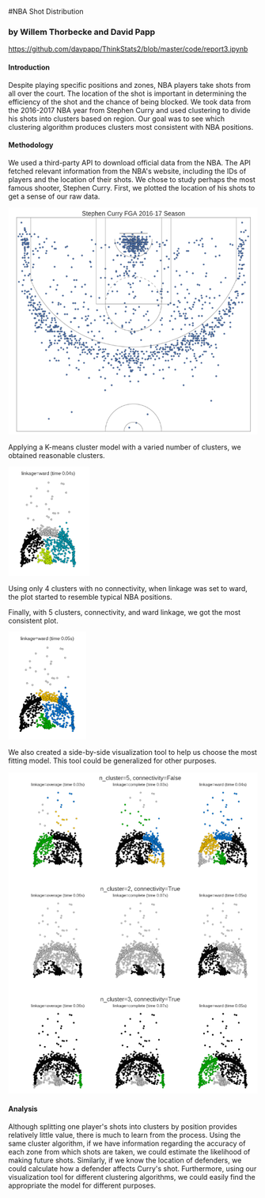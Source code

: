 #NBA Shot Distribution
### by Willem Thorbecke and David Papp

https://github.com/davpapp/ThinkStats2/blob/master/code/report3.ipynb


#### Introduction
Despite playing specific positions and zones, NBA players take shots from all over the court. The location of the shot is important in determining the efficiency of the shot and the chance of being blocked. We took data from the 2016-2017 NBA year from Stephen Curry and used clustering to divide his shots into clusters based on region. Our goal was to see which clustering algorithm produces clusters most consistent with NBA positions.

#### Methodology
We used a third-party API to download official data from the NBA. The API fetched relevant information from the NBA's website, including the IDs of players and the location of their shots. We chose to study perhaps the most famous shooter, Stephen Curry. First, we plotted the location of his shots to get a sense of our raw data.

![Curry Shots](https://github.com/davpapp/ThinkStats2/blob/master/Reports/Images/curry_shots.png?raw=true)

Applying a K-means cluster model with a varied number of clusters, we obtained reasonable clusters. 

![K-means ward](https://github.com/davpapp/ThinkStats2/blob/master/Reports/Images/kmeansward.png?raw=true)

Using only 4 clusters with no connectivity, when linkage was set to ward, the plot started to resemble typical NBA positions.

Finally, with 5 clusters, connectivity, and ward linkage, we got the most consistent plot. 

![5 cluster ward](https://github.com/davpapp/ThinkStats2/blob/master/Reports/Images/5clusterward.png?raw=true)

We also created a side-by-side visualization tool to help us choose the most fitting model. This tool could be generalized for other purposes.

![Visualization](https://github.com/davpapp/ThinkStats2/blob/master/Reports/Images/visualization.png?raw=true)

#### Analysis
Although splitting one player's shots into clusters by position provides relatively little value, there is much to learn from the process. Using the same cluster algorithm, if we have information regarding the accuracy of each zone from which shots are taken, we could estimate the likelihood of making future shots. Similarly, if we know the location of defenders, we could calculate how a defender affects Curry's shot. Furthermore, using our visualization tool for different clustering algorithms, we could easily find the appropriate the model for different purposes.
